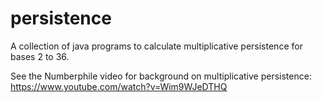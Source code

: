 # persistence
A collection of java programs to calculate multiplicative persistence for bases 2 to 36.

See the Numberphile video for background on multiplicative persistence: https://www.youtube.com/watch?v=Wim9WJeDTHQ
